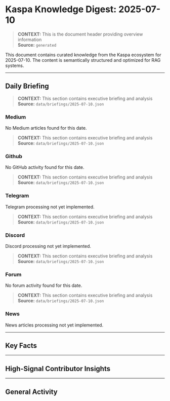 # Kaspa Knowledge Digest: 2025-07-10

> **CONTEXT:** This is the document header providing overview information  
> **Source:** `generated`

This document contains curated knowledge from the Kaspa ecosystem
for 2025-07-10. The content is semantically structured and optimized
for RAG systems.

---

## Daily Briefing

> **CONTEXT:** This section contains executive briefing and analysis  
> **Source:** `data/briefings/2025-07-10.json`

### Medium

No Medium articles found for this date.

> **CONTEXT:** This section contains executive briefing and analysis  
> **Source:** `data/briefings/2025-07-10.json`

### Github

No GitHub activity found for this date.

> **CONTEXT:** This section contains executive briefing and analysis  
> **Source:** `data/briefings/2025-07-10.json`

### Telegram

Telegram processing not yet implemented.

> **CONTEXT:** This section contains executive briefing and analysis  
> **Source:** `data/briefings/2025-07-10.json`

### Discord

Discord processing not yet implemented.

> **CONTEXT:** This section contains executive briefing and analysis  
> **Source:** `data/briefings/2025-07-10.json`

### Forum

No forum activity found for this date.

> **CONTEXT:** This section contains executive briefing and analysis  
> **Source:** `data/briefings/2025-07-10.json`

### News

News articles processing not yet implemented.

---

## Key Facts



---

## High-Signal Contributor Insights



---

## General Activity

